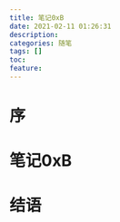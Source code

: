 ```yaml
---
title: 笔记0xB
date: 2021-02-11 01:26:31
description: 
categories: 随笔
tags: [] 
toc: 
feature: 
---
```


# 序
<!-- more -->

# 笔记0xB

# 结语